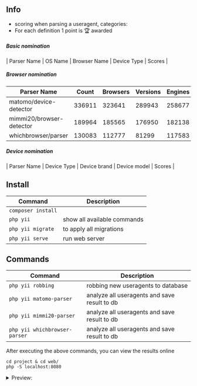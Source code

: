 Info
---
* scoring when parsing a useragent, categories:
* For each definition 1 point is 🏆 awarded

##### Basic nomination
| Parser Name | OS Name | Browser Name | Device Type | Scores |

##### Browser nomination
| Parser Name | Count | Browsers | Versions | Engines | Scores |
| ---- | ---- | ---- | ---- | ---- | ---- |
| matomo/device-detector | 336911 | 323641 | 289943 | 258677 | 872261 |
| mimmi20/browser-detector | 189964 | 185565 | 176950 | 182138 | 544653 |
| whichbrowser/parser | 130083 | 112777 | 81299 | 117583 | 311659 |



##### Device nomination
| Parser Name | Device Type | Device brand | Device model | Scores |

Install 
---
| Command | Description |
| --- | --- |
| `composer install` |     |
| `php yii` | show all available commands  |
| `php yii migrate` | to apply all migrations | 
| `php yii serve` | run web server | 
 
Commands  
---
| Command | Description |
| --- | --- |
| `php yii robbing` | robbing new useragents to database |
| `php yii matomo-parser` | analyze all useragents and save result to db |
| `php yii mimmi20-parser`| analyze all useragents and save result to db |
| `php yii whichbrowser-parser` | analyze all useragents and save result to db |


After executing the above commands, you can view the results online
```
cd project & cd web/
php -S localhost:8080
```

<details>
<summary>Preview:</summary>
 
![image](https://user-images.githubusercontent.com/1337066/147969697-4710707d-0ef5-49c9-be96-df03f87fe741.png)
 
</details>

